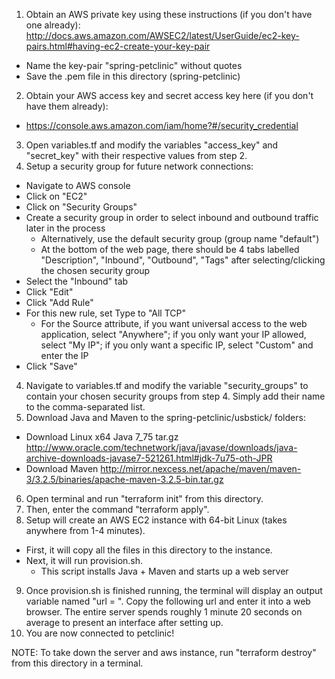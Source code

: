 1. Obtain an AWS private key using these instructions (if you don't have one already): http://docs.aws.amazon.com/AWSEC2/latest/UserGuide/ec2-key-pairs.html#having-ec2-create-your-key-pair
  - Name the key-pair "spring-petclinic" without quotes
  - Save the .pem file in this directory (spring-petclinic)
2. Obtain your AWS access key and secret access key here (if you don't have them already):
  - https://console.aws.amazon.com/iam/home?#/security_credential
3. Open variables.tf and modify the variables "access_key" and "secret_key" with their respective values from step 2.
4. Setup a security group for future network connections:
  - Navigate to AWS console
  - Click on "EC2"
  - Click on "Security Groups"
  - Create a security group in order to select inbound and outbound traffic later in the process
    - Alternatively, use the default security group (group name "default")
    - At the bottom of the web page, there should be 4 tabs labelled "Description", "Inbound", "Outbound", "Tags" after selecting/clicking the chosen security group
  - Select the "Inbound" tab
  - Click "Edit"
  - Click "Add Rule"
  - For this new rule, set Type to "All TCP"
    - For the Source attribute, if you want universal access to the web application, select "Anywhere"; if you only want your IP allowed, select "My IP"; if you only want a specific IP, select "Custom" and enter the IP
  - Click "Save"
4. Navigate to variables.tf and modify the variable "security_groups" to contain your chosen security groups from step 4.  Simply add their name to the comma-separated list.
5. Download Java and Maven to the spring-petclinic/usbstick/ folders:
  - Download Linux x64 Java 7_75 tar.gz http://www.oracle.com/technetwork/java/javase/downloads/java-archive-downloads-javase7-521261.html#jdk-7u75-oth-JPR
  - Download Maven http://mirror.nexcess.net/apache/maven/maven-3/3.2.5/binaries/apache-maven-3.2.5-bin.tar.gz
6. Open terminal and run "terraform init" from this directory.
7. Then, enter the command "terraform apply".
8. Setup will create an AWS EC2 instance with 64-bit Linux (takes anywhere from 1-4 minutes).
  - First, it will copy all the files in this directory to the instance.
  - Next, it will run provision.sh.
    - This script installs Java + Maven and starts up a web server
9. Once provision.sh is finished running, the terminal will display an output variable named "url = ".  Copy the following url and enter it into a web browser.  The entire server spends roughly 1 minute 20 seconds on average to present an interface after setting up.
10. You are now connected to petclinic!

NOTE: To take down the server and aws instance, run "terraform destroy" from this directory in a terminal.
